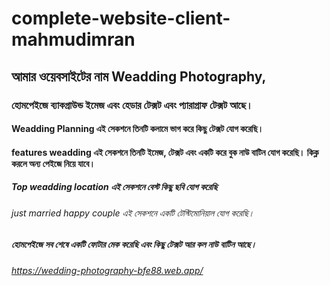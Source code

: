 
# complete-website-client-mahmudimran
## আমার ওয়েবসাইটের নাম Weadding Photography,
### হোমপেইজে ব্যাকগ্রাউন্ড ইমেজ এবং হেডার টেক্সট এবং প্যারাগ্রাফ টেক্সট আছে।
#### Weadding Planning এই সেকশনে তিনটি কলামে ভাগ করে কিছু টেক্সট যোগ করেছি।
#### features weadding এই সেকশনে তিনটি ইমেজ, টেক্সট এবং একটি করে বুক নাউ বাটিন যোগ করেছি। কিক্ল করলে অন্য পেইজে নিয়ে যাবে।
##### Top weadding location এই সেকশনে বেস্ট কিছু ছবি যোগ করেছি
###### just married happy couple  এই সেকশনে একটি টেস্টিমোনিয়াল যোগ করেছি।
##### হোমপেইজে সব শেষে একটি ফোটার মেক করেছি এবং কিছু টেক্সট আর কল নাউ বাটিন আছে। 
###### https://wedding-photography-bfe88.web.app/